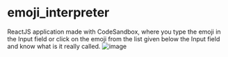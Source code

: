 # emoji_interpreter
 ReactJS application made with CodeSandbox, where you type the emoji in the Input field or click on the emoji from the list given below the Input field and know what is it really called. 
![image](https://user-images.githubusercontent.com/54218987/191435542-9518e20d-51ca-48a9-83c4-dd5cd3ca656e.png)

